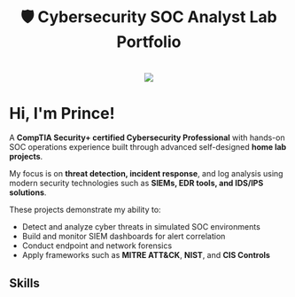<!-- Title Section -->
<h1 align="center">🛡️ Cybersecurity SOC Analyst Lab Portfolio</h1>
<h1 align="center"><a href="https://www.linkedin.com/prince-owoahene"><img src="https://img.shields.io/badge/-LinkedIn-0072b1?&style=for-the-badge&logo=linkedin&logoColor=white" /></a>

# Hi, I'm Prince!

A **CompTIA Security+ certified Cybersecurity Professional** with hands-on SOC operations experience built through advanced self-designed **home lab projects**.  

My focus is on **threat detection, incident response**, and log analysis using modern security technologies such as **SIEMs, EDR tools, and IDS/IPS solutions**.

These projects demonstrate my ability to:
- Detect and analyze cyber threats in simulated SOC environments  
- Build and monitor SIEM dashboards for alert correlation  
- Conduct endpoint and network forensics  
- Apply frameworks such as **MITRE ATT&CK**, **NIST**, and **CIS Controls**

## Skills
